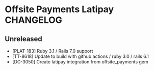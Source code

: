 # Offsite Payments Latipay CHANGELOG

## Unreleased

- [PLAT-183] Ruby 3.1 / Rails 7.0 support
- [TT-8618] Update to build with github actions / ruby 3.0 / rails 6.1
- [DC-3050] Create latipay integration from offsite_payments gem
